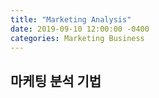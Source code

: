 ```yaml
---
title: "Marketing Analysis"
date: 2019-09-10 12:00:00 -0400
categories: Marketing Business
---
```


## 마케팅 분석 기법

